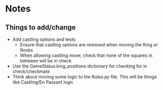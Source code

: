# Notes

## Things to add/change

- Add castling options and tests
  - Ensure that castling options are removed when moving the King or Rooks
  - When allowing castling move, check that none of the squares in between will be in check
- Use the GameStatus.king_positions dictionary for checking for in check/checkmate
- Think about moving some logic to the Rules.py file. This will be things like Castling/En Passant logic
